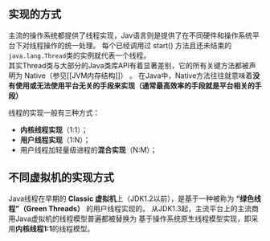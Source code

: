 ## 实现的方式
主流的操作系统都提供了线程实现，Jav语言则是提供了在不同硬件和操作系统平台下对线程操作的统一处理。
每个已经调用过 start() 方法且还未结束的`java.lang.Thread`类的实例就代表一个线程。  
其实Thread类与大部分的Java类库API有着显著差别，它的所有关键方法都被声明为 Native（参见[[JVM内存结构]]） 。
在Java中，Native方法往往就意味着**没有使用或无法使用平台无关的手段来实现（通常最高效率的手段就是平台相关的手段）**

线程的实现一般有三种方式：

-   **内核线程实现**（1:1）；
-   **用户线程实现**（1:N）；
-   用户线程加轻量级进程的**混合实现**（N:M）；

## 不同虚拟机的实现方式
Java线程在早期的 **Classic 虚拟机**上（JDK1.2以前），是基于一种被称为 **“绿色线程”（Green Threads）** 的用户线程实现的。
从JDK1.3起，主流平台上的主流商用Java虚拟机的线程模型普遍都被替换为 基于操作系统原生线程模型实现，即采用**内核线程1:1**的线程模型。